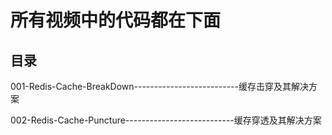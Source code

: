 # 所有视频中的代码都在下面
## 目录
001-Redis-Cache-BreakDown--------------------------缓存击穿及其解决方案

002-Redis-Cache-Puncture---------------------------缓存穿透及其解决方案
